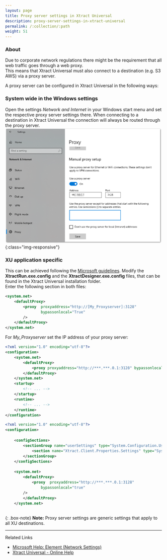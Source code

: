 ```yaml
---
layout: page
title: Proxy server settings in Xtract Universal
description: proxy-server-settings-in-xtract-universal
permalink: /:collection/:path
weight: 51
---
```


### About ###
Due to corporate network regulations there might be the requirement that all web traffic goes through a web proxy. <br>
This means that Xtract Universal must also connect to a destination (e.g. S3 AWS) via a proxy server. <br>

A proxy server can be configured in Xtract Universal in the following ways: 

### System wide in the Windows settings ###
Open the settings *Network and Internet* in your Windows start menu and set the respective proxy server settings there. 
When connecting to a destination in Xtract Universal the connection will always be routed through the proxy server. 
![XU-proxy-settings-01](/img/contents/xu/xu-proxy-settings-01.png){:class="img-responsive"}

### XU application specific ###
This can be achieved following the [Microsoft guidelines](https://docs.microsoft.com/en-us/dotnet/framework/network-programming/proxy-configuration).
Modify the **XtractRun.exe.config** and the **XtractDesigner.exe.config** files, that can be found in the Xtract Universal installation folder. <br>
Enter the following section in both files: 
``` XML
<system.net>
    <defaultProxy>
        <proxy  proxyaddress="http://[My_Proxyserver]:3128"
                bypassonlocal="True"
        />
    </defaultProxy>
</system.net>
```

For *My_Proxyserver* set the IP address of your proxy server: 
``` XML
<?xml version="1.0" encoding="utf-8"?>
<configuration>
    <system.net>
        <defaultProxy>
            <proxy proxyaddress="http://***.***.0.1:3128" bypassonlocal="true" />
        </defaultProxy>
    </system.net>
    <startup>
        <!-- ... -->
    </startup>
    <runtime>
        <!-- ... -->
    </runtime>
</configuration>
```

``` XML
<?xml version="1.0" encoding="utf-8"?>
<configuration>
​
	<configSections>
		<sectionGroup name="userSettings" type="System.Configuration.UserSettingsGroup, System, Version=2.0.0.0, Culture=neutral, PublicKeyToken=b77a5c561934e089">
			<section name="Xtract.Client.Properties.Settings" type="System.Configuration.ClientSettingsSection, System, Version=2.0.0.0, Culture=neutral, PublicKeyToken=b77a5c561934e089" allowExeDefinition="MachineToLocalUser" requirePermission="false" />
		</sectionGroup>
	</configSections>
​
	<system.net>  
		<defaultProxy>  
			<proxy  proxyaddress="http://***.***.0.1:3128"
                bypassonlocal="true"  
        />  
		</defaultProxy>  
	</system.net>
	
```

{: .box-note}
**Note:** Proxy server settings are generic settings that apply to all XU destinations.  

*****
Related Links
- [Microsoft Help: <defaultProxy> Element (Network Settings)](https://docs.microsoft.com/en-us/dotnet/framework/configure-apps/file-schema/network/defaultproxy-element-network-settings)
- [Xtract Universal - Online Help](https://help.theobald-software.com/en/xtract-universal/)











